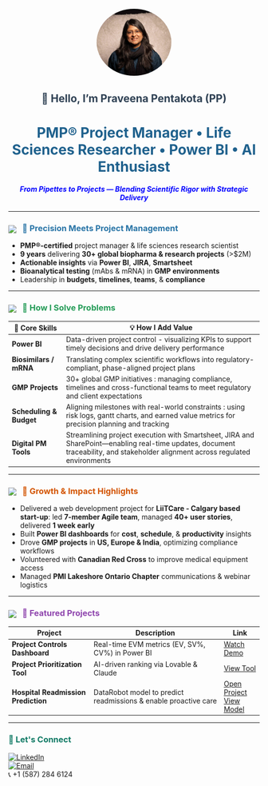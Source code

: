 <p align="center">
  <img src="./assets/headshot.jpg" alt="Praveena Headshot" width="150" style="border-radius:50%;"/>
</p>

<h2 align="center" style="color:#2E4053;">👋 Hello, I’m Praveena Pentakota (PP) </h2>

<h1 align="center" style="color:#1F618D;">
  PMP® Project Manager</strong> • Life Sciences Researcher • Power BI • AI Enthusiast 
</h1>

<h4 align="center">
  <font color="blue">
    <em>From Pipettes to Projects — Blending Scientific Rigor with Strategic Delivery</em>
  </font>
</h4>

---

<h3 style="color:#2874A6;">
  <img src="https://media.giphy.com/media/l4pTfx2qLszoacZRS/giphy.gif" width="30" style="vertical-align:middle; margin-right:8px;"/>
  🌟 Precision Meets Project Management
</h3>

- **PMP®-certified** project manager & life sciences research scientist  
- **9 years** delivering **30+ global biopharma & research projects** (>$2M)  
- **Actionable insights** via **Power BI**, **JIRA**, **Smartsheet**  
- **Bioanalytical testing** (mAbs & mRNA) in **GMP environments**  
- Leadership in **budgets**, **timelines**, **teams**, & **compliance**

---

<h3 style="color:#239B56;">
  <img src="https://media.giphy.com/media/3o6ZsYvQf8UzCrpS16/giphy.gif" width="30" style="vertical-align:middle; margin-right:8px;"/>
  🚀 How I Solve Problems
</h3>

| 🔧 Core Skills                  | 💡 How I Add Value                          |
|---------------------------------|---------------------------------------------|
| **Power BI**                    | Data-driven project control - visualizing KPIs to support timely decisions and drive delivery performance |
| **Biosimilars / mRNA**          | Translating complex scientific workflows into regulatory-compliant, phase-aligned project plans |
| **GMP Projects**                | 30+ global GMP initiatives : managing compliance, timelines and cross-functional teams to meet regulatory and client expectations |
| **Scheduling & Budget**         | Aligning milestones with real-world constraints : using risk logs, gantt charts, and earned value metrics for precision planning and tracking |
| **Digital PM Tools**            | Streamlining project execution with Smartsheet, JIRA and SharePoint—enabling real-time updates, document traceability, and stakeholder alignment across regulated environments |

---

<h3 style="color:#D35400;">
  <img src="https://media.giphy.com/media/xUPGcl3ijlzLm8BMBi/giphy.gif" width="30" style="vertical-align:middle; margin-right:8px;"/>
  🌱 Growth & Impact Highlights
</h3>

- Delivered a web development project for **LiiTCare - Calgary based start-up**: led **7-member Agile team**, managed **40+ user stories**, delivered **1 week early**  
- Built **Power BI dashboards** for **cost**, **schedule**, & **productivity** insights  
- Drove **GMP projects** in **US, Europe & India**, optimizing compliance workflows  
- Volunteered with **Canadian Red Cross** to improve medical equipment access  
- Managed **PMI Lakeshore Ontario Chapter** communications & webinar logistics

---

<h3 style="color:#8E44AD;">
  <img src="https://media.giphy.com/media/3oKIPnAiaMCws8nOsE/giphy.gif" width="30" style="vertical-align:middle; margin-right:8px;"/>
  🧪 Featured Projects
</h3>

| Project | Description | Link |
|---------|-------------|------|
| **Project Controls Dashboard** | Real-time EVM metrics (EV, SV%, CV%) in Power BI | [Watch Demo](https://www.youtube.com/watch?v=mmmx_nv9FY8&t=10s) |
| **Project Prioritization Tool** | AI-driven ranking via Lovable & Claude | [View Tool](https://claude.ai/public/artifacts/735d9f82-efdf-4826-a18f-b0fee6685fe1) |
| **Hospital Readmission Prediction** | DataRobot model to predict readmissions & enable proactive care | [Open Project](https://gemini.google.com/share/8524d0a83855) <br>[View Model](https://app.datarobot.com/applications/68a641094c8c59c39e588601/?token=0fIMRjJZ8gq2BIQ5NtbyFGDLvwu-GCjt7c6Gzlym4PU)|
---

<h3 style="color:#117A65;">🤝 Let's Connect</h3>

[![LinkedIn](https://img.shields.io/badge/LinkedIn-Praveena-blue?style=flat&logo=linkedin)](https://www.linkedin.com/in/praveenapmp/)  
[![Email](https://img.shields.io/badge/Email-praveena7p%40gmail.com-lightgrey?style=flat&logo=gmail)](mailto:praveena7p@gmail.com)  
📞 +1 (587) 284 6124
```




